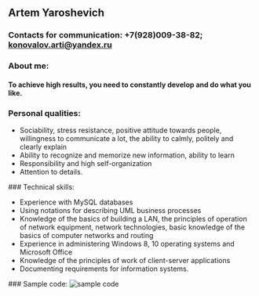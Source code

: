 ## Artem Yaroshevich
### Contacts for communication: +7(928)009-38-82; konovalov.arti@yandex.ru
### About me: 
#### To achieve high results, you need to constantly develop and do what you like.
### Personal qualities: 
<ul><li>Sociability, stress resistance, positive attitude towards people, willingness to communicate a lot, the ability to calmly, politely and clearly explain</li> <li>Ability to recognize and memorize new information, ability to learn</li> <li>Responsibility and high self-organization</li> <li>Attention to details.</li></ul>
### Technical skills:
<ul><li>Experience with MySQL databases</li> <li>Using notations for describing UML business processes</li> <li>Knowledge of the basics of building a LAN, the principles of operation of network equipment, network technologies, basic knowledge of the basics of computer networks and routing</li> <li>Experience in administering Windows 8, 10 operating systems and Microsoft Office</li> <li>Knowledge of the principles of work of client-server applications</li> <li>Documenting requirements for information systems.</li> </ul> 
### Sample code:
<img src="https://dropmefiles.com/LM4Un" alt="sample code">